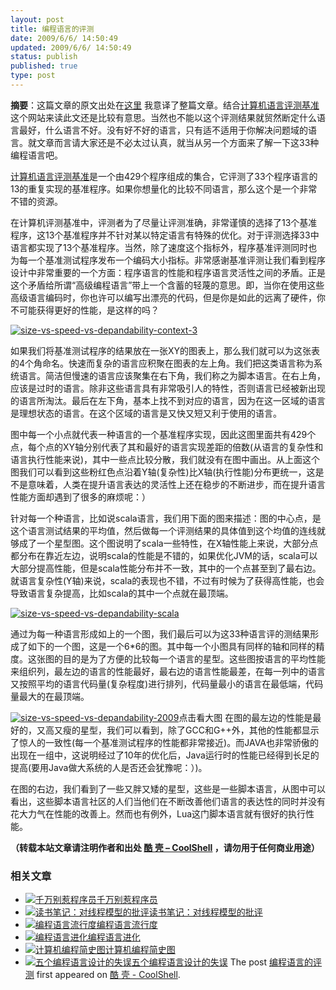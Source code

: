 ```yaml
---
layout: post
title: 编程语言的评测
date: 2009/6/6/ 14:50:49
updated: 2009/6/6/ 14:50:49
status: publish
published: true
type: post
---
```


**摘要**：这篇文章的原文出处在[这里](http://gmarceau.qc.ca/blog/2009/05/speed-size-and-dependability-of.html) 我意译了整篇文章。结合[计算机语言评测基准](http://shootout.alioth.debian.org/)这个网站来读此文还是比较有意思。当然也不能以这个评测结果就贸然断定什么语言最好，什么语言不好。没有好不好的语言，只有适不适用于你解决问题域的语言。就文章而言请大家还是不必太过认真，就当从另一个方面来了解一下这33种编程语言吧。


[计算机语言评测基准](http://shootout.alioth.debian.org/)是一个由429个程序组成的集合，它评测了33个程序语言的13的重复实现的基准程序。如果你想量化的比较不同语言，那么这个是一个非常不错的资源。


在计算机评测基准中，评测者为了尽量让评测准确，非常谨慎的选择了13个基准程序，这13个基准程序并不针对某以特定语言有特殊的优化。对于评测选择33中语言都实现了13个基准程序。当然，除了速度这个指标外，程序基准评测同时也为每一个基准测试程序发布一个编码大小指标。非常感谢基准评测让我们看到程序设计中非常重要的一个方面：程序语言的性能和程序语言灵活性之间的矛盾。正是这个矛盾给所谓“高级编程语言”带上一个含蓄的轻蔑的意思。即，当你在使用这些高级语言编码时，你也许可以编写出漂亮的代码，但是你是如此的远离了硬件，你不可能获得更好的性能，是这样的吗？



[![size-vs-speed-vs-depandability-context-3](https://coolshell.cn/wp-content/uploads/2009/06/size-vs-speed-vs-depandability-context-3.png "size-vs-speed-vs-depandability-context-3")](https://coolshell.cn/?attachment_id=976)  

如果我们将基准测试程序的结果放在一张XY的图表上，那么我们就可以为这张表的4个角命名。快速而复杂的语言应积聚在图表的左上角。我们把这类语言称为系统语言。简洁但慢速的语言应该聚集在右下角，我们称之为脚本语言。在右上角，应该是过时的语言。除非这些语言具有非常吸引人的特性，否则语言已经被新出现的语言所淘汰。最后在左下角，基本上找不到对应的语言，因为在这一区域的语言是理想状态的语言。在这个区域的语言是又快又短又利于使用的语言。


图中每一个小点就代表一种语言的一个基准程序实现，因此这图里面共有429个点，每个点的XY轴分别代表了其和最好的语言实现差距的倍数(从语言的复杂性和语言执行性能来说)，其中一些点比较分散，我们就没有在图中画出。从上面这个图我们可以看到这些粉红色点沿着Y轴(复杂性)比X轴(执行性能)分布更统一，这是不是意味着，人类在提升语言表达的灵活性上还在稳步的不断进步，而在提升语言性能方面却遇到了很多的麻烦呢：）


针对每一个种语言，比如说scala语言，我们用下面的图来描述：图的中心点，是这个语言测试结果的平均值，然后做每一个评测结果的具体值到这个均值的连线就够成了一个星型图。这个图说明了scala一些特性，在X轴性能上来说，大部分点都分布在靠近左边，说明scala的性能是不错的，如果优化JVM的话，scala可以大部分提高性能，但是scala性能分布并不一致，其中的一个点甚至到了最右边。就语言复杂性(Y轴)来说，scala的表现也不错，不过有时候为了获得高性能，也会导致语言复杂提高，比如scala的其中一个点就在最顶端。


[![size-vs-speed-vs-depandability-scala](https://coolshell.cn/wp-content/uploads/2009/06/size-vs-speed-vs-depandability-scala.png "size-vs-speed-vs-depandability-scala")](https://coolshell.cn/?attachment_id=974)


通过为每一种语言形成如上的一个图，我们最后可以为这33种语言评的测结果形成了如下的一个图，这是一个6\*6的图。其中每一个小图具有同样的轴和同样的精度。这张图的目的是为了方便的比较每一个语言的星型。这些图按语言的平均性能来组织列，最左边的语言的性能最好，最右边的语言性能最差，在每一列中的语言又按照平均的语言代码量(复杂程度)进行排列，代码量最小的语言在最低端，代码量最大的在最顶端。


[![size-vs-speed-vs-depandability-2009](https://coolshell.cn/wp-content/uploads/2009/06/size-vs-speed-vs-depandability-2009-275x300.png "size-vs-speed-vs-depandability-2009")](https://coolshell.cn/wp-content/uploads/2009/06/size-vs-speed-vs-depandability-2009.png "点击看大图")点击看大图
在图的最左边的性能是最好的，又高又瘦的星型，我们可以看到，除了GCC和G++外，其他的性能都显示了惊人的一致性(每一个基准测试程序的性能都非常接近)。而JAVA也非常骄傲的出现在一组中，这说明经过了10年的优化后，Java运行时的性能已经得到长足的提高(要用Java做大系统的人是否还会犹豫呢：）)。  

在图的右边，我们看到了一些又胖又矮的星型，这些是一些脚本语言，从图中可以看出，这些脚本语言社区的人们当他们在不断改善他们语言的表达性的同时并没有花大力气在性能的改善上。然而也有例外，Lua这门脚本语言就有很好的执行性能。



**（转载本站文章请注明作者和出处 [酷 壳 – CoolShell](https://coolshell.cn/) ，请勿用于任何商业用途）**



### 相关文章

* [![千万别惹程序员 ](https://coolshell.cn/wp-content/uploads/2012/02/programming-language-150x150.jpg)](https://coolshell.cn/articles/6639.html)[千万别惹程序员](https://coolshell.cn/articles/6639.html)
* [![读书笔记：对线程模型的批评](https://coolshell.cn/wp-content/plugins/wordpress-23-related-posts-plugin/static/thumbs/14.jpg)](https://coolshell.cn/articles/4626.html)[读书笔记：对线程模型的批评](https://coolshell.cn/articles/4626.html)
* [![编程语言流行度](https://coolshell.cn/wp-content/uploads/2010/12/rank_scatter1-150x150.png)](https://coolshell.cn/articles/3385.html)[编程语言流行度](https://coolshell.cn/articles/3385.html)
* [![编程语言进化](https://coolshell.cn/wp-content/uploads/2010/10/language-evolution-150x150.jpg)](https://coolshell.cn/articles/3100.html)[编程语言进化](https://coolshell.cn/articles/3100.html)
* [![计算机编程简史图](https://coolshell.cn/wp-content/uploads/2010/07/aboutprogramming04.eng_-150x150.jpg)](https://coolshell.cn/articles/2724.html)[计算机编程简史图](https://coolshell.cn/articles/2724.html)
* [![五个编程语言设计的失误](https://coolshell.cn/wp-content/plugins/wordpress-23-related-posts-plugin/static/thumbs/22.jpg)](https://coolshell.cn/articles/2598.html)[五个编程语言设计的失误](https://coolshell.cn/articles/2598.html)
The post [编程语言的评测](https://coolshell.cn/articles/973.html) first appeared on [酷 壳 - CoolShell](https://coolshell.cn).